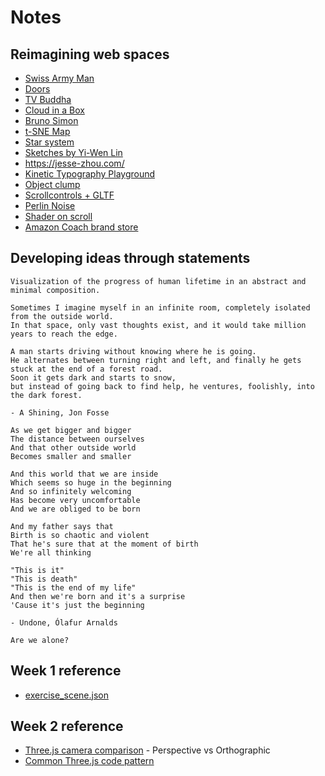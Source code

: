 # Notes

## Reimagining web spaces

- [Swiss Army Man](https://swissarmyman.com/)
- [Doors](https://doors.parkjoohyun.com/)
- [TV Buddha](https://tv-buddha.parkjoohyun.com/)
- [Cloud in a Box](https://cloud-in-a-box.parkjoohyun.com/)
- [Bruno Simon](https://bruno-simon.com/)
- [t-SNE Map](https://experiments.withgoogle.com/t-sne-map)
- [Star system](https://codepen.io/seanseansean/pen/vEjOvy)
- [Sketches by Yi-Wen Lin](https://yiwenl.github.io/Sketches/)
- https://jesse-zhou.com/
- [Kinetic Typography Playground](https://kinetic-typography-playground.netlify.app/)
- [Object clump](https://codesandbox.io/s/ssbdsw?file=/src/App.js)
- [Scrollcontrols + GLTF](https://codesandbox.io/s/4jr4p)
- [Perlin Noise](https://codepen.io/vcomics/pen/djqNrm)
- [Shader on scroll](https://tympanus.net/Tutorials/ShadersOnScroll/)
- [Amazon Coach brand store](https://www.amazon.com/stores/page/F3D8452D-98F8-46A6-8B8B-55A5B6B79F80)

## Developing ideas through statements
```
Visualization of the progress of human lifetime in an abstract and minimal composition.
```

```
Sometimes I imagine myself in an infinite room, completely isolated from the outside world.
In that space, only vast thoughts exist, and it would take million years to reach the edge.
```

```
A man starts driving without knowing where he is going.
He alternates between turning right and left, and finally he gets stuck at the end of a forest road.
Soon it gets dark and starts to snow,
but instead of going back to find help, he ventures, foolishly, into the dark forest.

- A Shining, Jon Fosse
```

```
As we get bigger and bigger
The distance between ourselves
And that other outside world
Becomes smaller and smaller

And this world that we are inside
Which seems so huge in the beginning
And so infinitely welcoming
Has become very uncomfortable
And we are obliged to be born

And my father says that
Birth is so chaotic and violent
That he's sure that at the moment of birth
We're all thinking

"This is it"
"This is death"
"This is the end of my life"
And then we're born and it's a surprise
'Cause it's just the beginning

- Undone, Ólafur Arnalds
```

```
Are we alone?
```


## Week 1 reference

- [exercise_scene.json](https://github.com/jooohyunpark/itp-canvas-for-coders/blob/main/week1/public/exercise_scene.json)

## Week 2 reference

- [Three.js camera comparison](https://github.com/jooohyunpark/threejs-camera-comparison) - Perspective vs Orthographic
- [Common Three.js code pattern](https://github.com/mrdoob/three.js/blob/master/examples/misc_controls_orbit.html)
